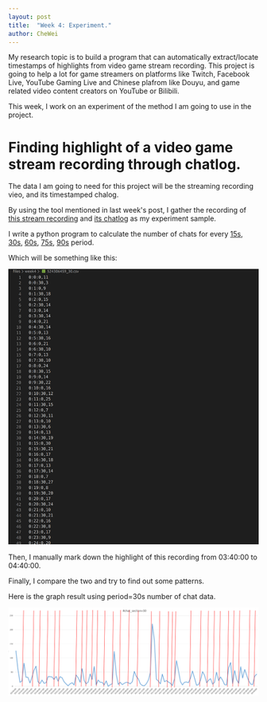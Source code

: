 ```yaml
---
layout: post
title:  "Week 4: Experiment."
author: CheWei
---
```

My research topic is to build a program that can automatically extract/locate timestamps of highlights from video game stream recording.
This project is going to help a lot for game streamers on platforms like Twitch, Facebook Live, YouTube Gaming Live and Chinese plafrom like Douyu, and game related video content creators on YouTube or Bilibili.


This week, I work on an experiment of the method I am going to use in the project.


# Finding highlight of a video game stream recording through chatlog.
The data I am going to need for this project will be the streaming recording vieo, and its timestamped chalog.

By using the tool mentioned in last week's post, I gather the recording of [this stream recording](https://www.twitch.tv/videos/524306459?filter=archives&sort=time) and [its chatlog](../files/week4/524306459.log) as my experiment sample.

I write a python program to calculate the number of chats for every [15s](../files/week4/524306459_15.csv), [30s](../files/week4/524306459_30.csv), [60s](../files/week4/524306459_60.csv), [75s](../files/week4/524306459_75.csv), [90s](../files/week4/524306459_90.csv) period.

Which will be something like this:

![write-out](../images/week4/write-out_30.png "write-out_30.png")

Then, I manually mark down the highlight of this recording from 03:40:00 to 04:40:00.

Finally, I compare the two and try to find out some patterns.

Here is the graph result using period=30s number of chat data.

![result](../images/week4/section-30plot.png "section-30plot.png")

